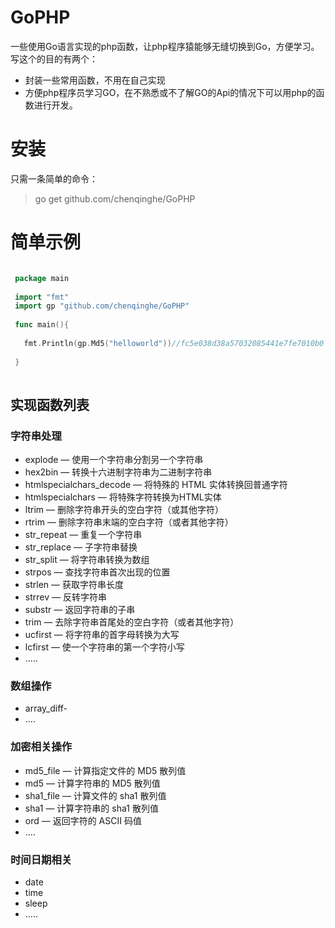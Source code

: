 # GoPHP

一些使用Go语言实现的php函数，让php程序猿能够无缝切换到Go，方便学习。
写这个的目的有两个：
* 封装一些常用函数，不用在自己实现
* 方便php程序员学习GO，在不熟悉或不了解GO的Api的情况下可以用php的函数进行开发。

# 安装
 只需一条简单的命令：
> go get github.com/chenqinghe/GoPHP

# 简单示例
```Go

 package main
 
 import "fmt"
 import gp "github.com/chenqinghe/GoPHP"
 
 func main(){
 
   fmt.Println(gp.Md5("helloworld"))//fc5e038d38a57032085441e7fe7010b0
   
 }
 
``` 
## 实现函数列表
### 字符串处理
* explode — 使用一个字符串分割另一个字符串
* hex2bin — 转换十六进制字符串为二进制字符串
* htmlspecialchars_decode — 将特殊的 HTML 实体转换回普通字符
* htmlspecialchars — 将特殊字符转换为HTML实体
* ltrim — 删除字符串开头的空白字符（或其他字符）
* rtrim — 删除字符串末端的空白字符（或者其他字符）
* str_repeat — 重复一个字符串 
* str_replace — 子字符串替换 
* str_split — 将字符串转换为数组 
* strpos — 查找字符串首次出现的位置 
* strlen — 获取字符串长度 
* strrev — 反转字符串 
* substr — 返回字符串的子串 
* trim — 去除字符串首尾处的空白字符（或者其他字符） 
* ucfirst — 将字符串的首字母转换为大写 
* lcfirst — 使一个字符串的第一个字符小写
* .....

### 数组操作
* array_diff- 
* ....

### 加密相关操作
* md5_file — 计算指定文件的 MD5 散列值
* md5 — 计算字符串的 MD5 散列值
* sha1_file — 计算文件的 sha1 散列值 
* sha1 — 计算字符串的 sha1 散列值 
* ord — 返回字符的 ASCII 码值
* ....

### 时间日期相关
* date
* time
* sleep
* .....
